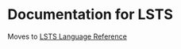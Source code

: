 # Documentation for LSTS

Moves to [LSTS Language Reference](https://andrew-johnson-4.github.io/lsts-language-reference/)
